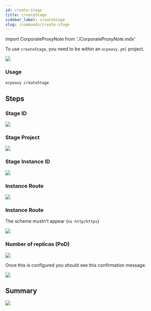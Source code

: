 ```yaml
---
id: create-stage
title: createStage
sidebar_label: createStage
slug: /commands/create-stage
---
```


import CorporateProxyNote from './CorporateProxyNote.mdx'


To use `createStage`, you need to be within an `ocpeasy.yml` project.

<img src='/img/create-stage/ocpeasy-project.png' class='shadow' />

### Usage

```bash
ocpeasy createStage
```

<CorporateProxyNote />


## Steps

### Stage ID

<img src='/img/create-stage/create-stage-id.png' class='shadow' />

### Stage Project

<img src='/img/create-stage/create-stage-ocp-project.png' class='shadow' />

### Stage Instance ID

<img src='/img/create-stage/create-stage-ocp-instance.png' class='shadow' />

### Instance Route

<img src='/img/create-stage/create-stage-ocp-route.png' class='shadow' />

### Instance Route

The scheme mustn't appear (`no http/https`)

<img src='/img/create-stage/create-stage-ocp-route.png' class='shadow' />

### Number of replicas (PoD)

<img src='/img/create-stage/create-stage-ocp-replicas.png' class='shadow' />

Once this is configured you should see this confirmation message.

<img src='/img/create-stage/create-stage-confirmation.png' class='shadow' />

## Summary

<img src='/img/create-stage/create-stage-summary.png' class='shadow' />
